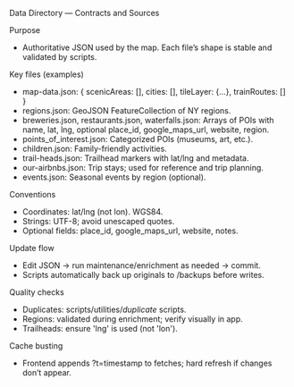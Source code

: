 Data Directory — Contracts and Sources

Purpose
- Authoritative JSON used by the map. Each file’s shape is stable and validated by scripts.

Key files (examples)
- map-data.json: { scenicAreas: [], cities: [], tileLayer: {...}, trainRoutes: [] }
- regions.json: GeoJSON FeatureCollection of NY regions.
- breweries.json, restaurants.json, waterfalls.json: Arrays of POIs with name, lat, lng, optional place_id, google_maps_url, website, region.
- points_of_interest.json: Categorized POIs (museums, art, etc.).
- children.json: Family-friendly activities.
- trail-heads.json: Trailhead markers with lat/lng and metadata.
- our-airbnbs.json: Trip stays; used for reference and trip planning.
- events.json: Seasonal events by region (optional).

Conventions
- Coordinates: lat/lng (not lon). WGS84.
- Strings: UTF-8; avoid unescaped quotes.
- Optional fields: place_id, google_maps_url, website, notes.

Update flow
- Edit JSON → run maintenance/enrichment as needed → commit.
- Scripts automatically back up originals to /backups before writes.

Quality checks
- Duplicates: scripts/utilities/*duplicate* scripts.
- Regions: validated during enrichment; verify visually in app.
- Trailheads: ensure 'lng' is used (not 'lon').

Cache busting
- Frontend appends ?t=timestamp to fetches; hard refresh if changes don’t appear.

